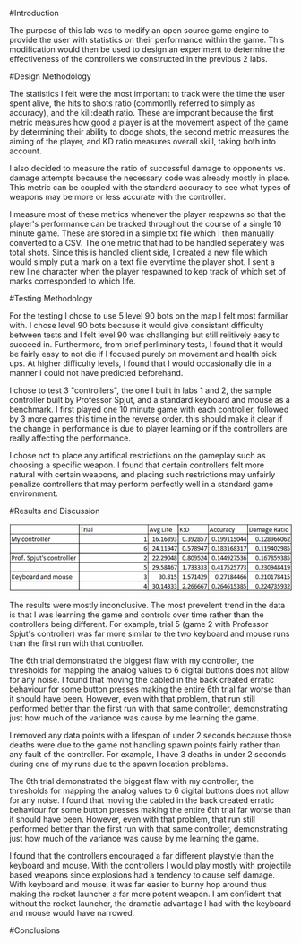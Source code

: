 #Introduction

The purpose of this lab was to modify an open source game engine to provide the user with statistics on their performance within the game. This modification would then be used to design an experiment to determine the effectiveness of the controllers we constructed in the previous 2 labs.

#Design Methodology

The statistics I felt were the most important to track were the time the user spent alive, the hits to shots ratio (commonlly referred to simply as accuracy), and the kill:death ratio. These are imporant because the first metric measures how good a player is at the movement aspect of the game by determining their ability to dodge shots, the second metric measures the aiming of the player, and KD ratio measures overall skill, taking both into account. 

I also decided to measure the ratio of successful damage to opponents vs. damage attempts because the necessary code was already mostly in place. This metric can be coupled with the standard accuracy to see what types of weapons may be more or less accurate with the controller.

I measure most of these metrics whenever the player respawns so that the player's performance can be tracked throughout the course of a single 10 minute game. These are stored in a simple txt file which I then manually converted to a CSV. The one metric that had to be handled seperately was total shots. Since this is handled client side, I created a new file which would simply put a mark on a text file everytime the player shot. I sent a new line character when the player respawned to kep track of which set of marks corresponded to which life.

#Testing Methodology

For the testing I chose to use 5 level 90 bots on the map I felt most farmiliar with. I chose level 90 bots because it would give consistant difficulty between tests and I felt level 90 was challanging but still relitively easy to succeed in. Furthermore, from brief perliminary tests, I found that it would be fairly easy to not die if I focused purely on movement and health pick ups. At higher difficulty levels, I found that I would occasionally die in a manner I could not have predicted beforehand.

I chose to test 3 "controllers", the one I built in labs 1 and 2, the sample controller built by Professor Spjut, and a standard keyboard and mouse as a benchmark. I first played one 10 minute game with each controller, followed by 3 more games this time in the reverse order. this should make it clear if the change in performance is due to player learning or if the controllers are really affecting the performance.

I chose not to place any artifical restrictions on the gameplay such as choosing a specific weapon. I found that certain controllers felt more natural with certain weapons, and placing such restrictions may unfairly penalize controllers that may perform perfectly well in a standard game environment. 

#Results and Discussion

![](https://github.com/SKrupa/E190u-Lab3/blob/master/table.png)

The results were mostly inconclusive. The most prevelent trend in the data is that I was learning the game and controls over time rather than the controllers being different. For example, trial 5 (game 2 with Professor Spjut's controller) was far more similar to the two keyboard and mouse runs than the first run with that controller.

The 6th trial demonstrated the biggest flaw with my controller, the thresholds for mapping the analog values to 6 digital buttons does not allow for any noise. I found that moving the cabled in the back created erratic behaviour for some button presses making the entire 6th trial far worse than it should have been. However, even with that problem, that run still performed better than the first run with that same controller, demonstrating just how much of the variance was cause by me learning the game.

I removed any data points with a lifespan of under 2 seconds because those deaths were due to the game not handling spawn points fairly rather than any fault of the controller. For example, I have 3 deaths in under 2 seconds during one of my runs due to the spawn location problems.

The 6th trial demonstrated the biggest flaw with my controller, the thresholds for mapping the analog values to 6 digital buttons does not allow for any noise. I found that moving the cabled in the back created erratic behaviour for some button presses making the entire 6th trial far worse than it should have been. However, even with that problem, that run still performed better than the first run with that same controller, demonstrating just how much of the variance was cause by me learning the game.

I found that the controllers encouraged a far different playstyle than the keyboard and mouse. With the controllers I would play mostly with projectile based weapons since explosions had a tendency to cause self damage. With keyboard and mouse, it was far easier to bunny hop around thus making the rocket launcher a far more potent weapon. I am confident that without the rocket launcher, the dramatic advantage I had with the keyboard and mouse would have narrowed.

#Conclusions
